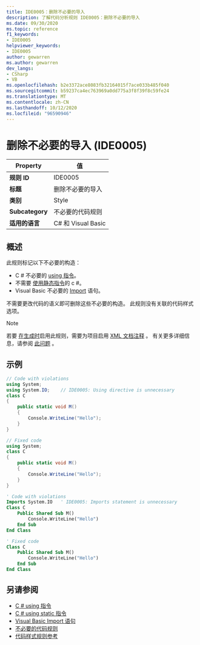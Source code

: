 ```yaml
---
title: IDE0005：删除不必要的导入
description: 了解代码分析规则 IDE0005：删除不必要的导入
ms.date: 09/30/2020
ms.topic: reference
f1_keywords:
- IDE0005
helpviewer_keywords:
- IDE0005
author: gewarren
ms.author: gewarren
dev_langs:
- CSharp
- VB
ms.openlocfilehash: b2e3372ace8083fb32164015f7ace033b485f040
ms.sourcegitcommit: b59237ca4ec763969a0dd775a3f8f39f8c59fe24
ms.translationtype: MT
ms.contentlocale: zh-CN
ms.lasthandoff: 10/12/2020
ms.locfileid: "96590946"
---
```

# <a name="remove-unnecessary-import-ide0005"></a>删除不必要的导入 (IDE0005) 

|Property|值|
|-|-|
| **规则 ID** | IDE0005 |
| **标题** | 删除不必要的导入 |
| **类别** | Style |
| **Subcategory** | 不必要的代码规则 |
| **适用的语言** | C# 和 Visual Basic |

## <a name="overview"></a>概述

此规则标记以下不必要的构造：

- C # 不必要的 [using 指令](../../../csharp/language-reference/keywords/using-directive.md)。
- 不需要 [使用静态指令](../../../csharp/language-reference/keywords/using-static.md)的 c #。
- Visual Basic 不必要的 [Import](../../../visual-basic/language-reference/statements/imports-statement-net-namespace-and-type.md) 语句。

 不需要更改代码的语义即可删除这些不必要的构造。 此规则没有关联的代码样式选项。

> [!NOTE]
> 若要 [在生成时](../overview.md#code-style-analysis)启用此规则，需要为项目启用 [XML 文档注释](../../../csharp/codedoc.md) 。 有关更多详细信息，请参阅 [此问题](https://github.com/dotnet/roslyn/issues/41640) 。

## <a name="example"></a>示例

```csharp
// Code with violations
using System;
using System.IO;    // IDE0005: Using directive is unnecessary
class C
{
    public static void M()
    {
        Console.WriteLine("Hello");
    }
}

// Fixed code
using System;
class C
{
    public static void M()
    {
        Console.WriteLine("Hello");
    }
}
```

```vb
' Code with violations
Imports System.IO   ' IDE0005: Imports statement is unnecessary
Class C
    Public Shared Sub M()
        Console.WriteLine("Hello")
    End Sub
End Class

' Fixed code
Class C
    Public Shared Sub M()
        Console.WriteLine("Hello")
    End Sub
End Class
```

## <a name="see-also"></a>另请参阅

- [C # using 指令](../../../csharp/language-reference/keywords/using-directive.md)
- [C # using static 指令](../../../csharp/language-reference/keywords/using-static.md)
- [Visual Basic Import 语句](../../../visual-basic/language-reference/statements/imports-statement-net-namespace-and-type.md)
- [不必要的代码规则](unnecessary-code-rules.md)
- [代码样式规则参考](index.md)
